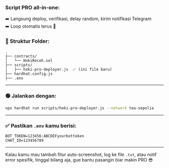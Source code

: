 ### Script PRO all-in-one: 
➡️ Langsung deploy, verifikasi, delay random, kirim notifikasi Telegram  
➡️ Loop otomatis terus 🎯

### 📁 Struktur Folder:
```
.
├── contracts/
│   └── HokiReceh.sol
├── scripts/
│   ├── hoki-pro-deployer.js  ✅ (ini file baru)
├── hardhat.config.js
├── .env
```

---

### 🟢 Jalankan dengan:
```bash
npx hardhat run scripts/hoki-pro-deployer.js --network tea-sepolia
```

---

### ✅ Pastikan `.env` kamu berisi:
```
BOT_TOKEN=123456:ABCDEFyourbottoken
CHAT_ID=123456789
```

---

Kalau kamu mau tambah fitur auto-screenshot, log ke file `.txt`, atau notif error spesifik, tinggal bilang aja, gue bantu pasangin biar makin PRO 😎
